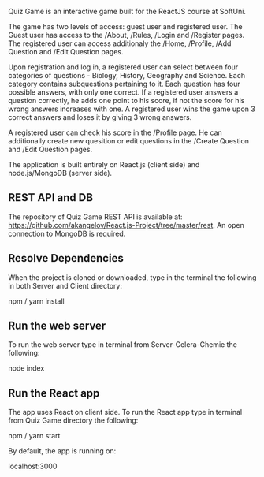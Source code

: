 Quiz Game is an interactive game built for the ReactJS course at SoftUni.

The game has two levels of access: guest user and registered user.
The Guest user has access to the /About, /Rules, /Login and /Register pages.
The registered user can access additionaly the /Home, /Profile, /Add Question and /Edit Question pages.

Upon registration and log in, a registered user can select between four categories of questions - Biology, History, Geography and Science.
Each category contains subquestions pertaining to it. Each question has four possible answers, with only one correct. 
If a registered user answers a question correctly, he adds one point to his score, if not the score for his wrong answers increases with one.
A registered user wins the game upon 3 correct answers and loses it by giving 3 wrong answers.

A registered user can check his score in the /Profile page. He can additionally create new quesition or edit questions in the /Create Question and /Edit Question pages.

The application is built entirely on React.js (client side) and node.js/MongoDB (server side). 

## REST API and DB

The repository of Quiz Game REST API is available at: https://github.com/akangelov/React.js-Project/tree/master/rest. An open connection to MongoDB is required.

## Resolve Dependencies

When the project is cloned or downloaded, type in the terminal the following in both Server and Client directory:

npm / yarn install

## Run the web server
To run the web server type in terminal from Server-Celera-Chemie the following:

node index

## Run the React app
The app uses React on client side. To run the React app type in terminal from Quiz Game directory the following:

npm / yarn start

By default, the app is running on:

localhost:3000
